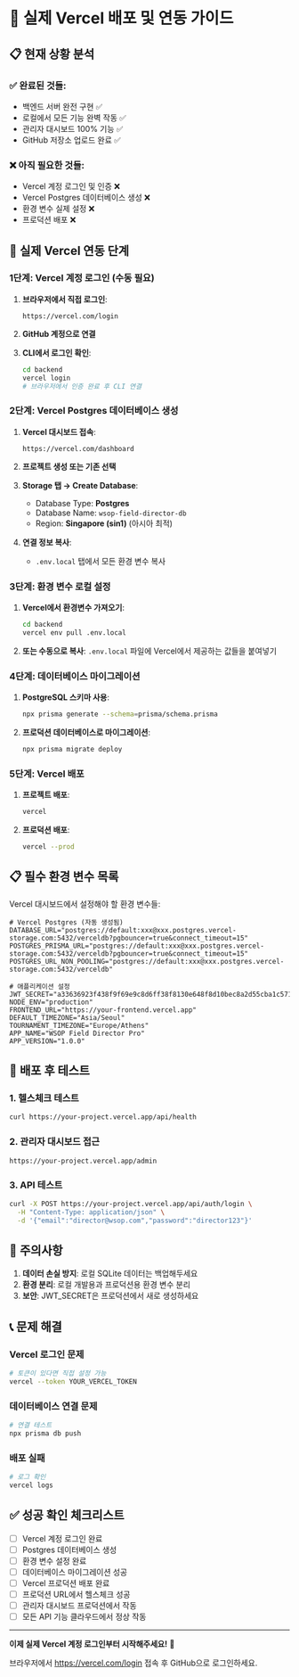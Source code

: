 # 🚀 실제 Vercel 배포 및 연동 가이드

## 📋 현재 상황 분석

### ✅ **완료된 것들:**
- 백엔드 서버 완전 구현 ✅
- 로컬에서 모든 기능 완벽 작동 ✅ 
- 관리자 대시보드 100% 기능 ✅
- GitHub 저장소 업로드 완료 ✅

### ❌ **아직 필요한 것들:**
- Vercel 계정 로그인 및 인증 ❌
- Vercel Postgres 데이터베이스 생성 ❌
- 환경 변수 실제 설정 ❌
- 프로덕션 배포 ❌

## 🔧 **실제 Vercel 연동 단계**

### 1단계: Vercel 계정 로그인 (수동 필요)

1. **브라우저에서 직접 로그인**:
   ```
   https://vercel.com/login
   ```

2. **GitHub 계정으로 연결**

3. **CLI에서 로그인 확인**:
   ```bash
   cd backend
   vercel login
   # 브라우저에서 인증 완료 후 CLI 연결
   ```

### 2단계: Vercel Postgres 데이터베이스 생성

1. **Vercel 대시보드 접속**:
   ```
   https://vercel.com/dashboard
   ```

2. **프로젝트 생성 또는 기존 선택**

3. **Storage 탭 → Create Database**:
   - Database Type: **Postgres**
   - Database Name: `wsop-field-director-db`
   - Region: **Singapore (sin1)** (아시아 최적)

4. **연결 정보 복사**:
   - `.env.local` 탭에서 모든 환경 변수 복사

### 3단계: 환경 변수 로컬 설정

1. **Vercel에서 환경변수 가져오기**:
   ```bash
   cd backend
   vercel env pull .env.local
   ```

2. **또는 수동으로 복사**:
   `.env.local` 파일에 Vercel에서 제공하는 값들을 붙여넣기

### 4단계: 데이터베이스 마이그레이션

1. **PostgreSQL 스키마 사용**:
   ```bash
   npx prisma generate --schema=prisma/schema.prisma
   ```

2. **프로덕션 데이터베이스로 마이그레이션**:
   ```bash
   npx prisma migrate deploy
   ```

### 5단계: Vercel 배포

1. **프로젝트 배포**:
   ```bash
   vercel
   ```

2. **프로덕션 배포**:
   ```bash
   vercel --prod
   ```

## 📋 **필수 환경 변수 목록**

Vercel 대시보드에서 설정해야 할 환경 변수들:

```env
# Vercel Postgres (자동 생성됨)
DATABASE_URL="postgres://default:xxx@xxx.postgres.vercel-storage.com:5432/verceldb?pgbouncer=true&connect_timeout=15"
POSTGRES_PRISMA_URL="postgres://default:xxx@xxx.postgres.vercel-storage.com:5432/verceldb?pgbouncer=true&connect_timeout=15"
POSTGRES_URL_NON_POOLING="postgres://default:xxx@xxx.postgres.vercel-storage.com:5432/verceldb"

# 애플리케이션 설정
JWT_SECRET="a33636923f438f9f69e9c8d6ff38f8130e648f8d10bec8a2d55cba1c57102dd7"
NODE_ENV="production"
FRONTEND_URL="https://your-frontend.vercel.app"
DEFAULT_TIMEZONE="Asia/Seoul"
TOURNAMENT_TIMEZONE="Europe/Athens"
APP_NAME="WSOP Field Director Pro"
APP_VERSION="1.0.0"
```

## 🧪 **배포 후 테스트**

### 1. 헬스체크 테스트
```bash
curl https://your-project.vercel.app/api/health
```

### 2. 관리자 대시보드 접근
```
https://your-project.vercel.app/admin
```

### 3. API 테스트
```bash
curl -X POST https://your-project.vercel.app/api/auth/login \
  -H "Content-Type: application/json" \
  -d '{"email":"director@wsop.com","password":"director123"}'
```

## 🚨 **주의사항**

1. **데이터 손실 방지**: 로컬 SQLite 데이터는 백업해두세요
2. **환경 분리**: 로컬 개발용과 프로덕션용 환경 변수 분리
3. **보안**: JWT_SECRET은 프로덕션에서 새로 생성하세요

## 📞 **문제 해결**

### Vercel 로그인 문제
```bash
# 토큰이 있다면 직접 설정 가능
vercel --token YOUR_VERCEL_TOKEN
```

### 데이터베이스 연결 문제
```bash
# 연결 테스트
npx prisma db push
```

### 배포 실패
```bash
# 로그 확인
vercel logs
```

## ✅ **성공 확인 체크리스트**

- [ ] Vercel 계정 로그인 완료
- [ ] Postgres 데이터베이스 생성
- [ ] 환경 변수 설정 완료  
- [ ] 데이터베이스 마이그레이션 성공
- [ ] Vercel 프로덕션 배포 완료
- [ ] 프로덕션 URL에서 헬스체크 성공
- [ ] 관리자 대시보드 프로덕션에서 작동
- [ ] 모든 API 기능 클라우드에서 정상 작동

---

**이제 실제 Vercel 계정 로그인부터 시작해주세요!** 🚀

브라우저에서 https://vercel.com/login 접속 후 GitHub으로 로그인하세요.